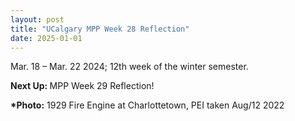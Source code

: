```yaml
---
layout: post
title: "UCalgary MPP Week 28 Reflection"
date: 2025-01-01
---
```


<!-- wp:paragraph -->
<p>Mar. 18 – Mar. 22 2024; 12th week of the winter semester.</p>
<!-- /wp:paragraph -->

<!-- wp:paragraph -->
<p><strong>Next Up:&nbsp;</strong>MPP Week 29 Reflection!</p>
<!-- /wp:paragraph -->

<!-- wp:paragraph -->
<p><strong>*Photo:</strong>&nbsp;1929 Fire Engine at Charlottetown, PEI&nbsp;taken Aug/12 2022</p>
<!-- /wp:paragraph -->

<!-- wp:paragraph -->
<p></p>
<!-- /wp:paragraph -->
